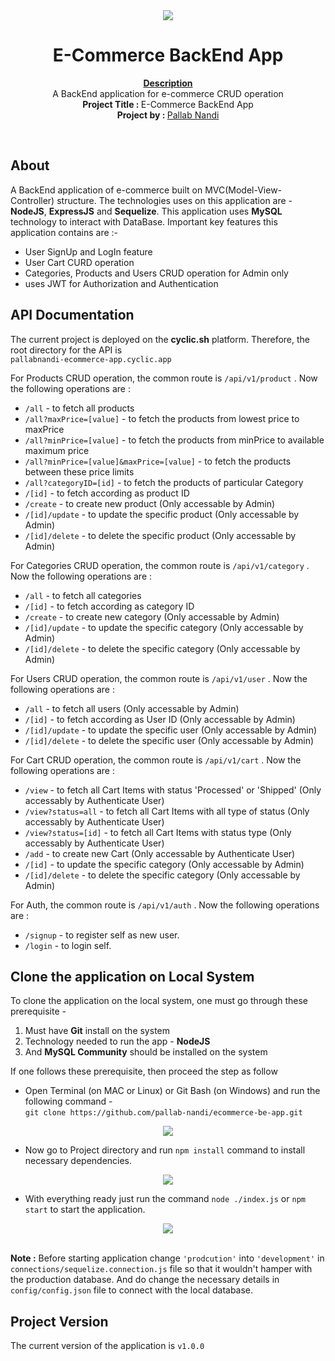 <div align="center"><img src="https://blogger.googleusercontent.com/img/b/R29vZ2xl/AVvXsEiI1EJKrANyPNYSK2mUTXzWYH2EdyaNxAZOm8ic4zr9pvcdiZnBPsYlPDlya1mt507-WdhX2tK44qjG_eyXSYjXurqKTdaFbPhPwmT4qYzqHDlFG6tMxNlH8_9QBet_anvb2CT9y8bw2pxBVQQJtSEqmBiH5Zky_-Ho7luGbCtwMsW4iqAsjnUaTvV1NQ/s16000/LogoMakr-158Xv7.png"></div>
<h1 align="center">E-Commerce BackEnd App</h1>
<p align="center">
    <strong><u>Description</u></strong>
    <br>A BackEnd application for e-commerce CRUD operation<br>
    <b>Project Title : </b>E-Commerce BackEnd App<br>
    <b>Project by : </b><a href="https://github.com/pallab-nandi">Pallab Nandi</a>
</p>
<br/>
<h2>About</h2>
A BackEnd application of e-commerce built on MVC(Model-View-Controller) structure. The technologies uses on this application are - <b>NodeJS</b>, <b>ExpressJS</b> and <b>Sequelize</b>. This application uses <b>MySQL</b> technology to interact with DataBase. Important key features this application contains are :-

<br>

- User SignUp and LogIn feature
- User Cart CURD operation
- Categories, Products and Users CRUD operation for Admin only
- uses JWT for Authorization and Authentication


<h2>API Documentation</h2>

The current project is deployed on the <b>cyclic.sh</b> platform. Therefore, the root directory for the API is <br>`pallabnandi-ecommerce-app.cyclic.app`

For Products CRUD operation, the common route is `/api/v1/product` . Now the following operations are :

- `/all` - to fetch all products
- `/all?maxPrice=[value]` - to fetch the products from lowest price to maxPrice
- `/all?minPrice=[value]` - to fetch the products from minPrice to available maximum price
- `/all?minPrice=[value]&maxPrice=[value]` - to fetch the products between these price limits
- `/all?categoryID=[id]` - to fetch the products of particular Category
- `/[id]` - to fetch according as product ID
- `/create` - to create new product (Only accessable by Admin)
- `/[id]/update` - to update the specific product (Only accessable by Admin)
- `/[id]/delete` - to delete the specific product (Only accessable by Admin)

For Categories CRUD operation, the common route is `/api/v1/category` . Now the following operations are :

- `/all` - to fetch all categories
- `/[id]` - to fetch according as category ID
- `/create` - to create new category (Only accessable by Admin)
- `/[id]/update` - to update the specific category (Only accessable by Admin)
- `/[id]/delete` - to delete the specific category (Only accessable by Admin)

For Users CRUD operation, the common route is `/api/v1/user` . Now the following operations are :

- `/all` - to fetch all users (Only accessable by Admin)
- `/[id]` - to fetch according as User ID (Only accessable by Admin)
- `/[id]/update` - to update the specific user (Only accessable by Admin)
- `/[id]/delete` - to delete the specific user (Only accessable by Admin)

For Cart CRUD operation, the common route is `/api/v1/cart` . Now the following operations are :

- `/view` - to fetch all Cart Items with status 'Processed' or 'Shipped' (Only accessably by Authenticate User)
- `/view?status=all` - to fetch all Cart Items with all type of status (Only accessably by Authenticate User)
- `/view?status=[id]` - to fetch all Cart Items with status type (Only accessably by Authenticate User)
- `/add` - to create new Cart (Only accessable by Authenticate User)
- `/[id]` - to update the specific category (Only accessable by Admin)
- `/[id]/delete` - to delete the specific category (Only accessable by Admin)

For Auth, the common route is `/api/v1/auth` . Now the following operations are :

- `/signup` - to register self as new user.
- `/login` - to login self.


<h2>Clone the application on Local System</h2>

To clone the application on the local system, one must go through these prerequisite -

1. Must have <b>Git</b> install on the system
2. Technology needed to run the app - <b>NodeJS</b>
3. And <b>MySQL Community</b> should be installed on the system

If one follows these prerequisite, then proceed the step as follow

- Open Terminal (on MAC or Linux) or Git Bash (on Windows) and run the following command - <br>`git clone https://github.com/pallab-nandi/ecommerce-be-app.git`

<div align="center"><img src="https://blogger.googleusercontent.com/img/b/R29vZ2xl/AVvXsEgFY5ybnxONzgxyF-0cAljTBfNmSreR5-HXRvNd9xyzLd_CdmuUGeWbxenIesbqcVARD9IZhDuoIT4BFcHu8t_7kHZDR3ynd6OnImbteDy-Nfc6usSJ3RCWqQ2dtSSfpi32Upp7A6C9W_nv7YkGYy6XalafbM8Tw2MyVKfYItIogY0UPWsrEcjeq6ndlA/s16000/git-clone-min.png"></div>

- Now go to Project directory and run `npm install` command to install necessary dependencies.

<div align="center"><img src="https://blogger.googleusercontent.com/img/b/R29vZ2xl/AVvXsEhhPrPorur3Z8R8W_cVXpWrx25p-q9Uoi4H9yLsf-iNK_jQgIqabgOh6KSCovUU6lS_AVBHEDijNO6PVubX1z3FxsU4PD0unRb4FM6vpl3NOsGP8keGodv5PPPqSW5lfEiSDBZg0JiLd1h1Vs38O92i1WpscTHEuI-CLwjqE0LD-xW0s96I3w6-BLIHvA/s16000/npm-install.png"></div>

- With everything ready just run the command `node ./index.js` or `npm start` to start the application.

<div align="center"><img src="https://blogger.googleusercontent.com/img/b/R29vZ2xl/AVvXsEjDxfVJqhQNQm0Z0YIbIJzIu1G2Wc8Mk7U0vbIt8WoYyb68TDux9UcHhWHFusFpGEIQbt0AAjwVckpRVJJFrNvL9k8zWsO9E9ZY9C8oKkkB_UDNsnwLWc2ZxzN3e36EoME1lWAfZCN8s0BaZ1CxKwft6Wt6W1Gv9HvYEK8zQT-m1pBPPhqj7gQPB3QAFQ/s16000/app-start.png"></div><br>

<b>Note :</b> Before starting application change `'prodcution'` into `'development'` in `connections/sequelize.connection.js` file so that it wouldn't hamper with the production database. And do change the necessary details in `config/config.json` file to connect with the local database.


<h2>Project Version</h2>

The current version of the application is `v1.0.0`
